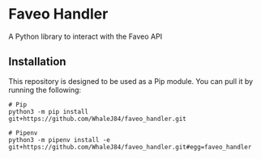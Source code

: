 # Faveo Handler

A Python library to interact with the Faveo API

## Installation

This repository is designed to be used as a Pip module. You can pull it by running the following:

```shell script
# Pip
python3 -m pip install git+https://github.com/WhaleJ84/faveo_handler.git

# Pipenv
python3 -m pipenv install -e git+https://github.com/WhaleJ84/faveo_handler.git#egg=faveo_handler
```
